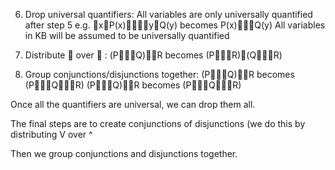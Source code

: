 ﻿6. Drop universal quantifiers:
All variables are only universally quantified after step 5
e.g. xP(x)yQ(y) becomes P(x)Q(y)
All variables in KB will be assumed to be universally quantified

7. Distribute  over  :
	(PQ)R becomes (PR)(QR)

8. Group conjunctions/disjunctions together:
	(PQ)R becomes (PQR)
	(PQ)R becomes (PQR)


Once all the quantifiers are universal, we can drop them all.

The final steps are to create conjunctions of disjunctions (we do this by distributing V over ^

Then we group conjunctions and disjunctions together.